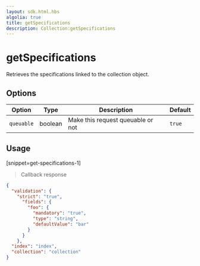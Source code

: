 ```yaml
---
layout: sdk.html.hbs
algolia: true
title: getSpecifications
description: Collection:getSpecifications
---
```


  

# getSpecifications
Retrieves the specifications linked to the collection object.


## Options

| Option | Type | Description | Default |
|---------------|---------|----------------------------------------|---------|
| ``queuable`` | boolean | Make this request queuable or not  | ``true`` |

## Usage

[snippet=get-specifications-1]
> Callback response

```json
{
  "validation": {
    "strict": "true",
      "fields": {
        "foo": {
          "mandatory": "true",
          "type": "string",
          "defaultValue": "bar"
        }
      }
    },
  "index": "index",
  "collection": "collection"
}
```